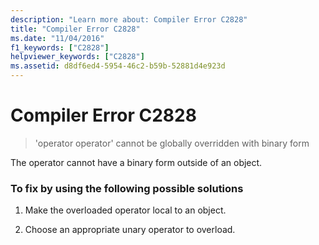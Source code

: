 ```yaml
---
description: "Learn more about: Compiler Error C2828"
title: "Compiler Error C2828"
ms.date: "11/04/2016"
f1_keywords: ["C2828"]
helpviewer_keywords: ["C2828"]
ms.assetid: d8df6ed4-5954-46c2-b59b-52881d4e923d
---
```

# Compiler Error C2828

> 'operator operator' cannot be globally overridden with binary form

The operator cannot have a binary form outside of an object.

### To fix by using the following possible solutions

1. Make the overloaded operator local to an object.

1. Choose an appropriate unary operator to overload.
